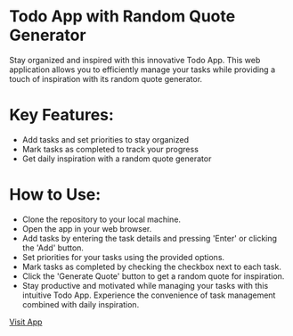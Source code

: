 # Todo App with Random Quote Generator
Stay organized and inspired with this innovative Todo App. This web application allows you to efficiently manage your tasks while providing a touch of inspiration with its random quote generator.

# Key Features:
- Add tasks and set priorities to stay organized
- Mark tasks as completed to track your progress
- Get daily inspiration with a random quote generator

# How to Use:
- Clone the repository to your local machine.
- Open the app in your web browser.
- Add tasks by entering the task details and pressing 'Enter' or clicking the 'Add' button.
- Set priorities for your tasks using the provided options.
- Mark tasks as completed by checking the checkbox next to each task.
- Click the 'Generate Quote' button to get a random quote for inspiration.
- Stay productive and motivated while managing your tasks with this intuitive Todo App. Experience the convenience of task management combined with daily inspiration.

[Visit App](https://sheharyar0503.github.io/Todo-List-App/index.html)
